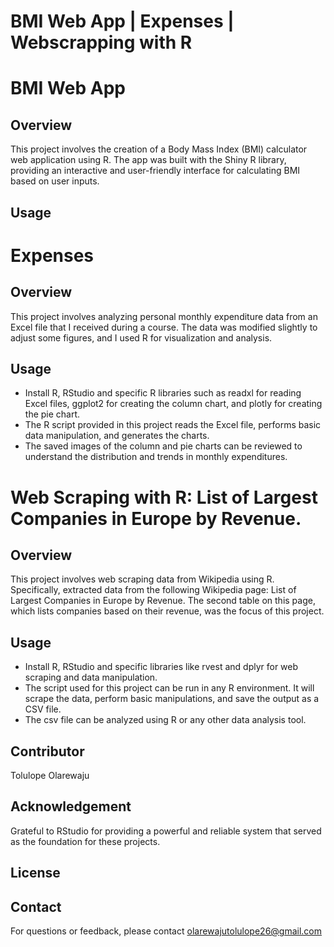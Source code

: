 # BMI Web App | Expenses | Webscrapping with R
# BMI Web App
## Overview 
This project involves the creation of a Body Mass Index (BMI) calculator web application using R. The app was built with the Shiny R library, providing an interactive and user-friendly interface for calculating BMI based on user inputs.
## Usage


# Expenses
## Overview
This project involves analyzing personal monthly expenditure data from an Excel file that I received during a course. The data was modified slightly to adjust some figures, and I used R for visualization and analysis.
## Usage
+ Install R, RStudio and specific R libraries such as readxl for reading Excel files, ggplot2 for creating the column chart, and plotly for creating the pie chart.
+ The R script provided in this project reads the Excel file, performs basic data manipulation, and generates the charts.
+ The saved images of the column and pie charts can be reviewed to understand the distribution and trends in monthly expenditures.

# Web Scraping with R: List of Largest Companies in Europe by Revenue.
## Overview
This project involves web scraping data from Wikipedia using R. Specifically, extracted data from the following Wikipedia page: List of Largest Companies in Europe by Revenue. The second table on this page, which lists companies based on their revenue, was the focus of this project.
## Usage
+ Install R, RStudio and specific libraries like rvest and dplyr for web scraping and data manipulation.
+ The script used for this project can be run in any R environment. It will scrape the data, perform basic manipulations, and save the output as a CSV file.
+ The csv file can be analyzed using R or any other data analysis tool.
## Contributor
Tolulope Olarewaju
## Acknowledgement
Grateful to RStudio for providing a powerful and reliable system that served as the foundation for these projects.
## License
## Contact
For questions or feedback, please contact olarewajutolulope26@gmail.com
